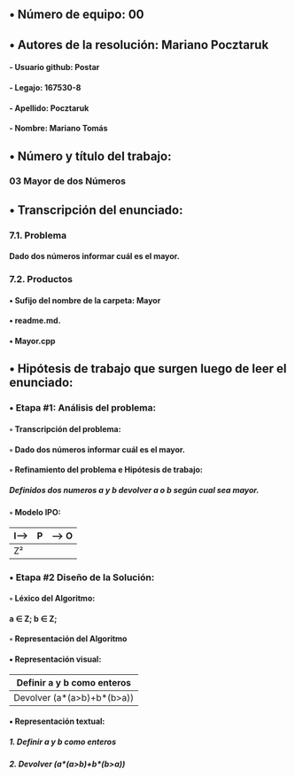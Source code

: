 ﻿## •  Número de equipo: 00

## •  Autores de la resolución: Mariano Pocztaruk

####	- Usuario github: Postar

####	- Legajo: 167530-8

####	- Apellido: Pocztaruk

####	- Nombre: Mariano Tomás


## •  Número y título del trabajo:

### 03 Mayor de dos Números

## •  Transcripción del enunciado:

### **7.1. Problema**
#### Dado dos números informar cuál es el mayor.
### **7.2. Productos**
#### • Sufijo del nombre de la carpeta: Mayor
#### • readme.md.
#### • Mayor.cpp


## •  Hipótesis de trabajo que surgen luego de leer el enunciado:
### **• Etapa #1: Análisis del problema:**

#### ◦ Transcripción del problema:
#### ◦ Dado dos números informar cuál es el mayor.
#### ◦ Refinamiento del problema e Hipótesis de trabajo:
##### Definidos dos numeros a y b devolver a o b según cual sea mayor.
#### ◦ Modelo IPO:
I--> | P | --> O 
--- | --- | --- 
 Z²| | | Z


### **• Etapa #2 Diseño de la Solución:**
#### ◦ Léxico del Algoritmo:
#### a ∈ Z; b ∈ Z;
#### ◦ Representación del Algoritmo
####	▪ Representación visual:
|Definir a y b como enteros|
| --- |
|Devolver (a*(a>b)+b*(b>a))|


####	▪ Representación textual:
##### 1. Definir a y b como enteros
##### 2. Devolver (a*(a>b)+b*(b>a))